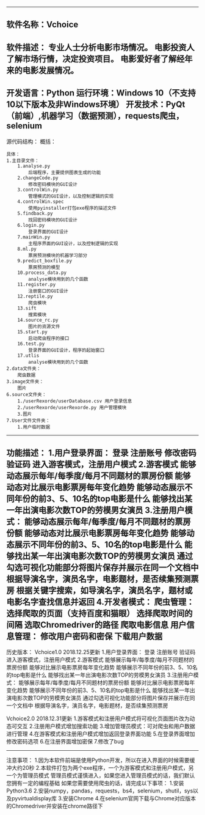 ------------
软件名称：Vchoice
------------
软件描述：
	专业人士分析电影市场情况。
	电影投资人了解市场行情，决定投资项目。
	电影爱好者了解经年来的电影发展情况。
------------
开发语言：Python
运行环境：Windows 10（不支持10以下版本及非Windows环境）
开发技术：PyQt（前端）,机器学习（数据预测），requests爬虫，selenium
------------
源代码结构：
	概括：
	
	具体：
	1.主目录文件：
		1.analyse.py
			后端程序，主要提供图表生成的功能
		2.changeCode.py
			修改密码模块的GUI设计
		3.controlWin.py
			管理模式的GUI设计，以及控制逻辑的实现
		4.controlWin.spec
			使用pyinstaller打包exe程序的描述文件
		5.findback.py
			找回密码模块的GUI设计
		6.login.py
			登录界面的GUI设计
		7.mainWin.py
			主程序界面的GUI设计，以及控制逻辑的实现
		8.ml.py
			票房预测模块的机器学习部分
		9.predict_boxfile.py
			票房预测的模型
		10.process_data.py
			analyse模块用到的几个函数
		11.register.py
			注册窗口的GUI设计
		12.reptile.py
			爬虫模块
		13.sift
			搜索模块
		14.source_rc.py
			图片的资源文件
		15.start.py
			启动爬虫程序的接口
		16.test.py
			登录界面的GUI设计，程序的起始窗口
		17.utlis
			analyse模块用到的几个函数
	2.data文件夹：
		爬虫数据
	3.image文件夹：
		图片
	6.source文件夹：
		1./userRexorde/userDatabase.csv 用户登录信息
		2./userRexorde/userRexorde.py 用户管理模块
		3.图片
	7.User文件文件夹：	
		1.用户临时数据
------------
功能描述：
1.用户登录界面：
	登录
	注册账号
	修改密码
	验证码
	进入游客模式，注册用户模式
2.游客模式
	能够动态展示每年/每季度/每月不同题材的票房份额
	能够动态对比展示电影票房每年变化趋势
	能够动态展示不同年份的前3、5、10名的top电影是什么
	能够找出某一年出演电影次数TOP的劳模男女演员
3.注册用户模式：
	能够动态展示每年/每季度/每月不同题材的票房份额
	能够动态对比展示电影票房每年变化趋势
	能够动态展示不同年份的前3、5、10名的top电影是什么
	能够找出某一年出演电影次数TOP的劳模男女演员
	通过勾选可视化功能部分将图片保存并展示在同一个文档中
	根据导演名字，演员名字，电影题材，是否续集预测票房
	根据关键字搜索，如导演名字，演员名字，题材或电影名字查找信息并返回
4.开发者模式：
	爬虫管理：
		选择爬取的页面（支持百度和猫眼）
		选择爬取时间的间隔
		选取Chromedriver的路径
		爬取电影信息
	用户信息管理：
		修改用户密码和密保
		下载用户数据
------------
历史版本：
Vchoice1.0 2018.12.25更新
1.用户登录界面：
	登录
	注册账号
	验证码
	进入游客模式，注册用户模式
2.游客模式
	能够展示每年/每季度/每月不同题材的票房份额
	能够对比展示电影票房每年变化趋势
	能够展示不同年份的前3、5、10名的top电影是什么
	能够找出某一年出演电影次数TOP的劳模男女演员
3.注册用户模式：
	能够展示每年/每季度/每月不同题材的票房份额
	能够对比展示电影票房每年变化趋势
	能够展示不同年份的前3、5、10名的top电影是什么
	能够找出某一年出演电影次数TOP的劳模男女演员
	通过勾选可视化功能部分将图片保存并展示在同一个文档中
	根据导演名字，演员名字，电影题材，是否续集预测票房
	
	
Vchoice2.0 2018.12.31更新
1.游客模式和注册用户模式将可视化页面图片改为动态可交互
2.注册用户模式增加搜索功能
3.增加管理员模式：可对爬虫和用户数据进行管理
4.在游客模式和注册用户模式增加返回登录界面功能
5.在登录界面增加修改密码选项
6.在注册界面增加密保
7.修改了bug

------------
注意事项：
1.因为本软件前端是使用Python开发，所以在进入界面的时候需要缓冲大约20秒
2.本软件打包为两个exe程序，一个为游客模式和注册用户模式，另一个为管理员模式
管理员模式谨慎进入，如果您进入管理员模式的话，我们默认您拥有一定的编程基础
如果您需要使用爬虫的话，请完成以下事项：
	1.安装Python3.6
	2.安装numpy，pandas，requests，bs4，selenium，shutil，sys以及pyvirtualdisplay库
	3.安装Chrome
	4.在selenium官网下载与Chrome对应版本的Chromedriver并安装在chrome路径下